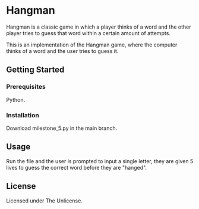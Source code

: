 # Hangman
Hangman is a classic game in which a player thinks of a word and the other player tries to guess that word within a certain amount of attempts.

This is an implementation of the Hangman game, where the computer thinks of a word and the user tries to guess it. 

## Getting Started
### Prerequisites
Python.
### Installation
Download milestone_5.py in the main branch.
## Usage
Run the file and the user is prompted to input a single letter, they are given 5 lives to guess the correct word before they are "hanged".

## License
Licensed under The Unlicense.
